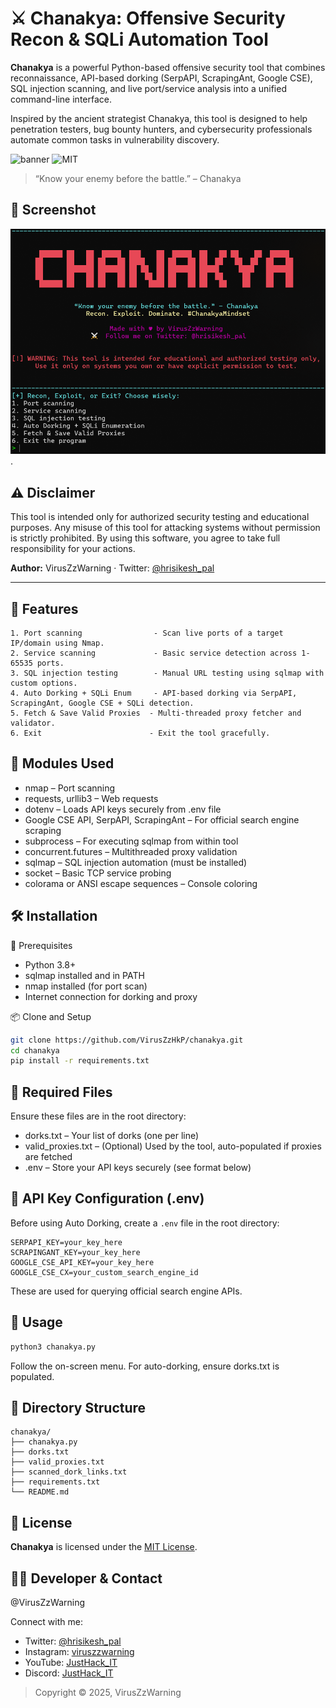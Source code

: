 # ⚔️ Chanakya: Offensive Security Recon & SQLi Automation Tool

**Chanakya** is a powerful Python-based offensive security tool that combines reconnaissance, API-based dorking (SerpAPI, ScrapingAnt, Google CSE), SQL injection scanning, and live port/service analysis into a unified command-line interface.

Inspired by the ancient strategist Chanakya, this tool is designed to help penetration testers, bug bounty hunters, and cybersecurity professionals automate common tasks in vulnerability discovery.

![banner](https://img.shields.io/badge/Built%20With-Python3-blue?style=flat-square) ![MIT](https://img.shields.io/badge/License-MIT-green?style=flat-square)  

> “Know your enemy before the battle.” – Chanakya

## 📸 Screenshot
![Chanakya](/img/image.png "Chanakya's-Terminal look").

## ⚠️ Disclaimer
This tool is intended only for authorized security testing and educational purposes.
Any misuse of this tool for attacking systems without permission is strictly prohibited.
By using this software, you agree to take full responsibility for your actions.

**Author:** VirusZzWarning · Twitter: [@hrisikesh_pal](https://twitter.com/hrisikesh_pal)

---

## 🧠 Features

```text
1. Port scanning                - Scan live ports of a target IP/domain using Nmap.
2. Service scanning             - Basic service detection across 1-65535 ports.
3. SQL injection testing        - Manual URL testing using sqlmap with custom options.
4. Auto Dorking + SQLi Enum     - API-based dorking via SerpAPI, ScrapingAnt, Google CSE + SQLi detection.
5. Fetch & Save Valid Proxies  - Multi-threaded proxy fetcher and validator.
6. Exit                        - Exit the tool gracefully.
```

## 🧰 Modules Used

- nmap – Port scanning
- requests, urllib3 – Web requests
- dotenv – Loads API keys securely from .env file
- Google CSE API, SerpAPI, ScrapingAnt – For official search engine scraping
- subprocess – For executing sqlmap from within tool
- concurrent.futures – Multithreaded proxy validation
- sqlmap – SQL injection automation (must be installed)
- socket – Basic TCP service probing
- colorama or ANSI escape sequences – Console coloring

## 🛠️ Installation
🔗 Prerequisites
- Python 3.8+
- sqlmap installed and in PATH
- nmap installed (for port scan)
- Internet connection for dorking and proxy

📦 Clone and Setup
```bash
git clone https://github.com/VirusZzHkP/chanakya.git
cd chanakya
pip install -r requirements.txt
```

## 📄 Required Files
Ensure these files are in the root directory:
- dorks.txt – Your list of dorks (one per line)
- valid_proxies.txt – (Optional) Used by the tool, auto-populated if proxies are fetched
- .env – Store your API keys securely (see format below)

## 🔐 API Key Configuration (.env)
Before using Auto Dorking, create a `.env` file in the root directory:
```text
SERPAPI_KEY=your_key_here
SCRAPINGANT_KEY=your_key_here
GOOGLE_CSE_API_KEY=your_key_here
GOOGLE_CSE_CX=your_custom_search_engine_id
```
These are used for querying official search engine APIs.


## 🚀 Usage
```bash
python3 chanakya.py
```
Follow the on-screen menu. For auto-dorking, ensure dorks.txt is populated.


## 📁 Directory Structure
```text
chanakya/
├── chanakya.py
├── dorks.txt
├── valid_proxies.txt
├── scanned_dork_links.txt
├── requirements.txt
└── README.md
```
## 📜 License
<b>Chanakya</b> is licensed under the [MIT License](LICENSE). 


## 🙋‍♂️ Developer & Contact
@VirusZzWarning

Connect with me:
- Twitter: [@hrisikesh_pal](https://twitter.com/hrisikesh_pal)
- Instagram: [viruszzwarning](https://www.instagram.com/viruszzwarning)
- YouTube: [JustHack_IT](https://www.youtube.com/@JustHack_IT)
- Discord: [JustHack_IT](https://discord.com/invite/PUzR6YhXgR)


> Copyright © 2025, VirusZzWarning

